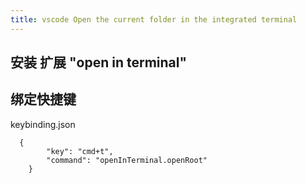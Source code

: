 ```yaml
---
title: vscode Open the current folder in the integrated terminal
---
```


## 安装 扩展 "open in terminal"

## 绑定快捷键
keybinding.json
```
  {
        "key": "cmd+t",
        "command": "openInTerminal.openRoot"
    }
```